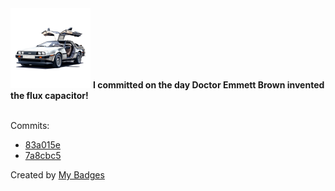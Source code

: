 <img src="https://github.com/my-badges/my-badges/blob/master/badges/delorean/delorean.png?raw=true" alt="I committed on the day Doctor Emmett Brown invented the flux capacitor!" title="I committed on the day Doctor Emmett Brown invented the flux capacitor!" width="128">
<strong>I committed on the day Doctor Emmett Brown invented the flux capacitor!</strong>
<br><br>

Commits:

- <a href="https://github.com/qoomon/maven-git-versioning-extension/commit/83a015ef0b66dbfc4f0beaddb1b723a321353e0e">83a015e</a>
- <a href="https://github.com/qoomon/maven-git-versioning-extension/commit/7a8cbc5ab1f0e01bcdadb1d796129425802f5b9b">7a8cbc5</a>


Created by <a href="https://github.com/my-badges/my-badges">My Badges</a>